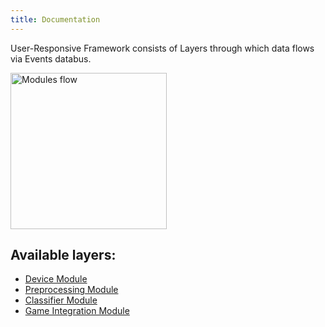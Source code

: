 ```yaml
---
title: Documentation
---
```


User-Responsive Framework consists of Layers through which data flows via Events databus. 

<img src="/BoreNoMore/img/modules-flow.png" alt="Modules flow" height="250"/>

## Available layers:
- [Device Module](./device)
- [Preprocessing Module](./preprocessing)
- [Classifier Module](./classifier)
- [Game Integration Module](./game-integration)
